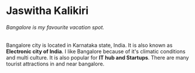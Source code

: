 
# Jaswitha Kalikiri
###### Bangalore is my favourite vacation spot.
Bangalore city is located in Karnataka state, India. It is also known as **Electronic city of India**.
I like Bangalore because of it's climatic conditions and multi culture. It is also popular for **IT hub and Startups**. There are many tourist attractions in and near bangalore.
